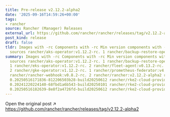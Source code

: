 ```yaml
---
title: Pre-release v2.12.2-alpha2
date: '2025-09-16T14:59:26+00:00'
tags:
- rancher
source: Rancher (Manager) Releases
external_url: https://github.com/rancher/rancher/releases/tag/v2.12.2-alpha2
post_kind: release
draft: false
tldr: Images with -rc Components with -rc Min version components with -rc Chart/KDM
  sources rancher/aks-operator:v1.12.2-rc. 1 rancher/backup-restore-operator:v8.1.0-rc.
summary: Images with -rc Components with -rc Min version components with -rc Chart/KDM
  sources rancher/aks-operator:v1.12.2-rc. 1 rancher/backup-restore-operator:v8.1.0-rc.
  1 rancher/eks-operator:v1.12.2-rc. 2 rancher/fleet-agent:v0.13.2-rc. 2 rancher/fleet:v0.13.2-rc.
  2 rancher/gke-operator:v1.12.2-rc. 1 rancher/prometheus-federator:v4.2.0-rc. 1 rancher/rancher-agent:v2.12.2-alpha2
  rancher/rancher-webhook:v0.8.2-rc. 2 rancher/rancher:v2.12.2-alpha2 rancher/rke2-cloud-provider:v1.31.9-rc1.
  0.20250516171836-812206503b28-build20250612 rancher/rke2-cloud-provider:v1.32.0-rc3.
  0.20241220224140-68fbd1a6b543-build20250101 rancher/rke2-cloud-provider:v1.32.5-rc1.
  0.20250516182639-8e8f2a4726fd-build20250612 rancher/rke2-cloud-provider:v1.33.0-rc1.
---
```

Open the original post ↗ https://github.com/rancher/rancher/releases/tag/v2.12.2-alpha2
